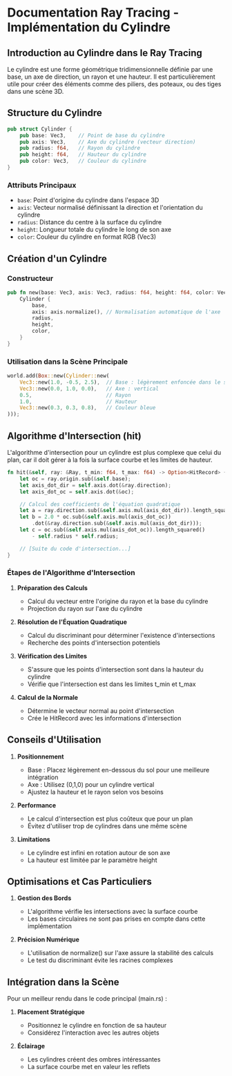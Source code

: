 # Documentation Ray Tracing - Implémentation du Cylindre

## Introduction au Cylindre dans le Ray Tracing

Le cylindre est une forme géométrique tridimensionnelle définie par une base, un axe de direction, un rayon et une hauteur. Il est particulièrement utile pour créer des éléments comme des piliers, des poteaux, ou des tiges dans une scène 3D.

## Structure du Cylindre

```rust
pub struct Cylinder {
    pub base: Vec3,    // Point de base du cylindre
    pub axis: Vec3,    // Axe du cylindre (vecteur direction)
    pub radius: f64,   // Rayon du cylindre
    pub height: f64,   // Hauteur du cylindre
    pub color: Vec3,   // Couleur du cylindre
}
```

### Attributs Principaux
- `base`: Point d'origine du cylindre dans l'espace 3D
- `axis`: Vecteur normalisé définissant la direction et l'orientation du cylindre
- `radius`: Distance du centre à la surface du cylindre
- `height`: Longueur totale du cylindre le long de son axe
- `color`: Couleur du cylindre en format RGB (Vec3)

## Création d'un Cylindre

### Constructeur
```rust
pub fn new(base: Vec3, axis: Vec3, radius: f64, height: f64, color: Vec3) -> Self {
    Cylinder {
        base,
        axis: axis.normalize(), // Normalisation automatique de l'axe
        radius,
        height,
        color,
    }
}
```

### Utilisation dans la Scène Principale
```rust
world.add(Box::new(Cylinder::new(
    Vec3::new(1.0, -0.5, 2.5),  // Base : légèrement enfoncée dans le sol
    Vec3::new(0.0, 1.0, 0.0),   // Axe : vertical
    0.5,                        // Rayon
    1.0,                        // Hauteur
    Vec3::new(0.3, 0.3, 0.8),   // Couleur bleue
)));
```

## Algorithme d'Intersection (hit)

L'algorithme d'intersection pour un cylindre est plus complexe que celui du plan, car il doit gérer à la fois la surface courbe et les limites de hauteur.

```rust
fn hit(&self, ray: &Ray, t_min: f64, t_max: f64) -> Option<HitRecord> {
    let oc = ray.origin.sub(&self.base);
    let axis_dot_dir = self.axis.dot(&ray.direction);
    let axis_dot_oc = self.axis.dot(&oc);

    // Calcul des coefficients de l'équation quadratique
    let a = ray.direction.sub(&self.axis.mul(axis_dot_dir)).length_squared();
    let b = 2.0 * oc.sub(&self.axis.mul(axis_dot_oc))
        .dot(&ray.direction.sub(&self.axis.mul(axis_dot_dir)));
    let c = oc.sub(&self.axis.mul(axis_dot_oc)).length_squared() 
        - self.radius * self.radius;

    // [Suite du code d'intersection...]
}
```

### Étapes de l'Algorithme d'Intersection

1. **Préparation des Calculs**
   - Calcul du vecteur entre l'origine du rayon et la base du cylindre
   - Projection du rayon sur l'axe du cylindre

2. **Résolution de l'Équation Quadratique**
   - Calcul du discriminant pour déterminer l'existence d'intersections
   - Recherche des points d'intersection potentiels

3. **Vérification des Limites**
   - S'assure que les points d'intersection sont dans la hauteur du cylindre
   - Vérifie que l'intersection est dans les limites t_min et t_max

4. **Calcul de la Normale**
   - Détermine le vecteur normal au point d'intersection
   - Crée le HitRecord avec les informations d'intersection

## Conseils d'Utilisation

1. **Positionnement**
   - Base : Placez légèrement en-dessous du sol pour une meilleure intégration
   - Axe : Utilisez (0,1,0) pour un cylindre vertical
   - Ajustez la hauteur et le rayon selon vos besoins

2. **Performance**
   - Le calcul d'intersection est plus coûteux que pour un plan
   - Évitez d'utiliser trop de cylindres dans une même scène

3. **Limitations**
   - Le cylindre est infini en rotation autour de son axe
   - La hauteur est limitée par le paramètre height

## Optimisations et Cas Particuliers

1. **Gestion des Bords**
   - L'algorithme vérifie les intersections avec la surface courbe
   - Les bases circulaires ne sont pas prises en compte dans cette implémentation

2. **Précision Numérique**
   - L'utilisation de normalize() sur l'axe assure la stabilité des calculs
   - Le test du discriminant évite les racines complexes

## Intégration dans la Scène

Pour un meilleur rendu dans le code principal (main.rs) :

1. **Placement Stratégique**
   - Positionnez le cylindre en fonction de sa hauteur
   - Considérez l'interaction avec les autres objets

2. **Éclairage**
   - Les cylindres créent des ombres intéressantes
   - La surface courbe met en valeur les reflets